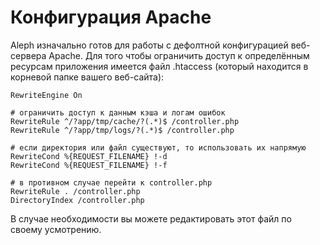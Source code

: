 Конфигурация Apache
===================

Aleph изначально готов для работы с дефолтной конфигурацией веб-сервера Apache.
Для того чтобы ограничить доступ к определённым ресурсам приложения имеется файл
.htaccess (который находится в корневой папке вашего веб-сайта):

~~~~~~~~~~~~~~~~~~~~~~~~~~~~~~~~~~~~~~~~~~~~~~~~~~~~~~~~~~~~~~~~~~~~~~~~~~~~~~~~
RewriteEngine On

# ограничить доступ к данным кэша и логам ошибок
RewriteRule ^/?app/tmp/cache/?(.*)$ /controller.php
RewriteRule ^/?app/tmp/logs/?(.*)$ /controller.php

# если директория или файл существуют, то использовать их напрямую
RewriteCond %{REQUEST_FILENAME} !-d
RewriteCond %{REQUEST_FILENAME} !-f

# в противном случае перейти к controller.php
RewriteRule . /controller.php
DirectoryIndex /controller.php
~~~~~~~~~~~~~~~~~~~~~~~~~~~~~~~~~~~~~~~~~~~~~~~~~~~~~~~~~~~~~~~~~~~~~~~~~~~~~~~~

В случае необходимости вы можете редактировать этот файл по своему усмотрению.
